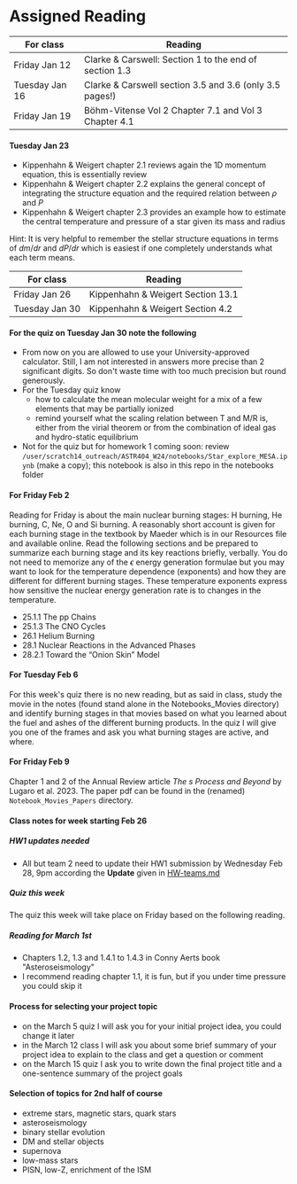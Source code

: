 # Assigned Reading

For class | Reading
----------|--------------
Friday Jan 12  | Clarke & Carswell: Section 1 to the end of section 1.3
Tuesday Jan 16 | Clarke & Carswell section 3.5 and 3.6 (only 3.5 pages!)
Friday Jan 19 | Böhm-Vitense Vol 2 Chapter 7.1 and Vol 3 Chapter 4.1 

#### Tuesday Jan 23

* Kippenhahn & Weigert chapter 2.1 reviews again the 1D momentum equation, this is essentially review
* Kippenhahn & Weigert chapter 2.2 explains the general concept of integrating the structure equation and the required relation between $\rho$ and $P$
* Kippenhahn & Weigert chapter 2.3 provides an example how to estimate the central temperature and pressure of a star given its mass and radius

Hint: It is very helpful to remember the stellar structure equations in terms of $dm/dr$ and $dP/dr$ which is easiest if one completely understands what each term means. 


For class | Reading
----------|--------------
Friday Jan 26  | Kippenhahn & Weigert Section 13.1
Tuesday Jan 30 | Kippenhahn & Weigert Section 4.2

#### For the quiz on Tuesday Jan 30 note the following
* From now on you are allowed to use your University-approved calculator. Still, I am not interested in answers more precise than 2 significant digits. So don't waste time with too much precision but round generously.
* For the Tuesday quiz know
    - how to calculate the mean molecular weight for a mix of a few elements that may be partially ionized
    - remind yourself what the scaling relation between T and M/R is, either from the virial theorem or from the combination of ideal gas and hydro-static equilibrium
* Not for the quiz but for homework 1 coming soon: review `/user/scratch14_outreach/ASTR404_W24/notebooks/Star_explore_MESA.ipynb` (make a copy); this notebook is also in this repo in the notebooks folder


#### For Friday Feb 2
Reading for Friday is about the main nuclear burning stages: H burning, He burning, C, Ne, O and Si burning. A reasonably short account is given for each burning stage in the textbook by Maeder which is in our Resources file and available online. Read the following sections and be prepared to summarize each burning stage and its key reactions briefly, verbally. You do not need to memorize any of the $\epsilon$ energy generation formulae but you may want to look for the temperature dependence (exponents) and how they are different for different burning stages. These temperature exponents express how sensitive the nuclear energy generation rate is to changes in the temperature. 
* 25.1.1 The pp Chains
* 25.1.3 The CNO Cycles
* 26.1 Helium Burning
* 28.1 Nuclear Reactions in the Advanced Phases
* 28.2.1 Toward the “Onion Skin” Model



#### For Tuesday Feb 6 
For this week's quiz there is no new reading, but as said in class, study the movie in the notes (found stand alone in the Notebooks_Movies directory) and identify burning stages in that movies based on what you learned about the fuel and ashes of the different burning products. In the quiz I will give you one of the frames and ask you what burning stages are active, and where. 

#### For Friday Feb 9 
Chapter 1 and 2 of the Annual Review article _The s Process and Beyond_ by Lugaro et al. 2023. The paper pdf can be found in the (renamed) `Notebook_Movies_Papers` directory.

#### Class notes for week starting Feb 26
##### HW1 updates needed
* All but team 2 need to update their HW1 submission by Wednesday Feb 28, 9pm according the **Update** given in [HW-teams.md](./HW-teams.md)
##### Quiz this week
The quiz this week will take place on Friday based on the following reading. 
##### Reading for March 1st
* Chapters 1.2, 1.3 and 1.4.1 to 1.4.3 in Conny Aerts book "Asteroseismology"
* I recommend reading chapter 1.1, it is fun, but if you under time pressure you could skip it

#### Process for selecting your project topic 
* on the March 5 quiz I will ask you for your initial project idea, you could change it later
* in the March 12 class I will ask you about some brief summary of your project idea to explain to the class and get a question or comment
* on the March 15 quiz I ask you to write down the final project title and a one-sentence summary of the project goals

#### Selection of topics for 2nd half of course
* extreme stars, magnetic stars, quark stars
* asteroseismology
* binary stellar evolution
* DM and stellar objects
* supernova
* low-mass stars
* PISN, low-Z, enrichment of the ISM
